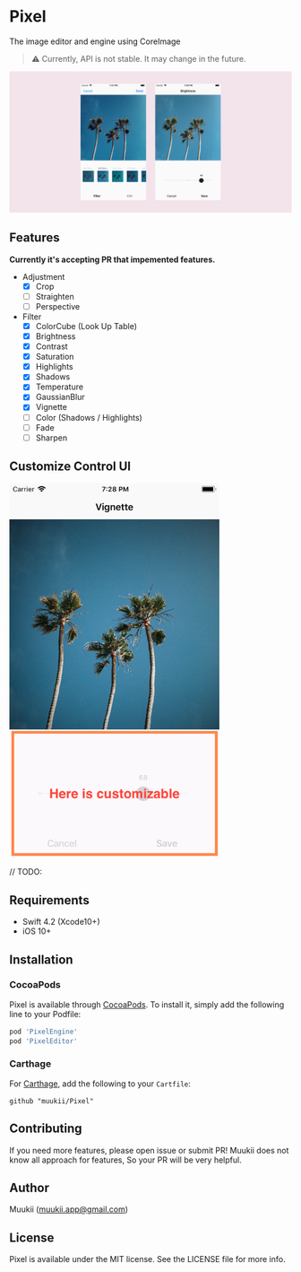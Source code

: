 # Pixel

The image editor and engine using CoreImage

> ⚠️ Currently, API is not stable. It may change in the future.

<img src=PixelEngine.png width=960/>

## Features

**Currently it's accepting PR that impemented features.**

* Adjustment
  * [x] Crop
  * [ ] Straighten
  * [ ] Perspective

* Filter
  * [x] ColorCube (Look Up Table)
  * [x] Brightness
  * [x] Contrast
  * [x] Saturation
  * [x] Highlights
  * [x] Shadows
  * [x] Temperature
  * [x] GaussianBlur
  * [x] Vignette 
  * [ ] Color (Shadows / Highlights)
  * [ ] Fade
  * [ ] Sharpen
  
## Customize Control UI

<img src="customize.png" width=375/>

// TODO:
  
## Requirements
 
* Swift 4.2 (Xcode10+)
* iOS 10+
 
## Installation

### CocoaPods

Pixel is available through [CocoaPods](https://cocoapods.org). To install
it, simply add the following line to your Podfile:

```ruby
pod 'PixelEngine'
pod 'PixelEditor'
```

### Carthage

For [Carthage](https://github.com/Carthage/Carthage), add the following to your `Cartfile`:

```ogdl
github "muukii/Pixel"
```

## Contributing

If you need more features, please open issue or submit PR!
Muukii does not know all approach for features, So your PR will be very helpful.

## Author

Muukii (muukii.app@gmail.com)

## License

Pixel is available under the MIT license. See the LICENSE file for more info.
